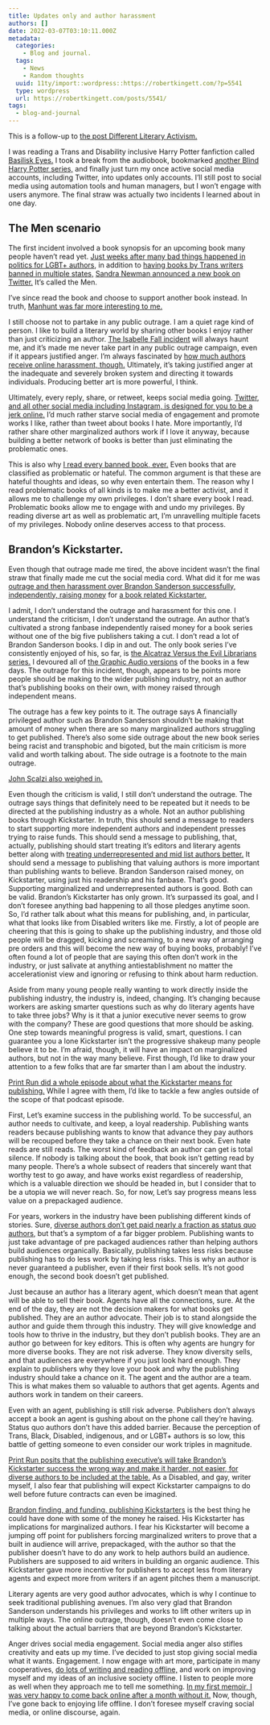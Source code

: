 ```yaml
---
title: Updates only and author harassment
authors: []
date: 2022-03-07T03:10:11.000Z
metadata:
  categories:
    - Blog and journal.
  tags:
    - News
    - Random thoughts
  uuid: 11ty/import::wordpress::https://robertkingett.com/?p=5541
  type: wordpress
  url: https://robertkingett.com/posts/5541/
tags:
  - blog-and-journal
---
```

This is a follow-up to [the post Different Literary Activism.](https://robertkingett.com/2021/10/11/different-literary-activism/)

I was reading a Trans and Disability inclusive Harry Potter fanfiction called [Basilisk Eyes.](https://archiveofourown.org/works/16269131) I took a break from the audiobook, bookmarked [another Blind Harry Potter series,](https://archiveofourown.org/series/1591198) and finally just turn my once active social media accounts, including Twitter, into updates only accounts. I’ll still post to social media using automation tools and human managers, but I won’t engage with users anymore. The final straw was actually two incidents I learned about in one day.

## The Men scenario

The first incident involved a book synopsis for an upcoming book many people haven’t read yet. [Just weeks after many bad things happened in politics for LGBT+ authors,](https://www.myfloridahouse.gov/Sections/Bills/billsdetail.aspx?BillId=76545) in addition to [having books by Trans writers banned in multiple states,](https://www.washingtonpost.com/opinions/2021/10/29/schools-are-banning-my-book-queer-kids-need-queer-stories/) [Sandra Newman announced a new book on Twitter.](https://twitter.com/sannewman/status/1500177352420175874) It’s called the Men.

I’ve since read the book and choose to support another book instead. In truth, [Manhunt was far more interesting to me.](https://us.macmillan.com/books/9781250794642/manhunt)

I still choose not to partake in any public outrage. I am a quiet rage kind of person. I like to build a literary world by sharing other books I enjoy rather than just criticizing an author. [The Isabelle Fall incident](https://robertkingett.com/2020/09/25/on-the-attack-helicopter-story-by-isabel-fall/) will always haunt me, and it’s made me never take part in any public outrage campaign, even if it appears justified anger. I’m always fascinated by [how much authors receive online harassment, though.](https://www.kacencallender.com/post/wip-social-media-and-mental-health) Ultimately, it’s taking justified anger at the inadequate and severely broken system and directing it towards individuals. Producing better art is more powerful, I think.

Ultimately, every reply, share, or retweet, keeps social media going. [Twitter, and all other social media including Instagram, is designed for you to be a jerk online.](https://www.wired.com/story/social-media-harassment-platforms/) I’d much rather starve social media of engagement and promote works I like, rather than tweet about books I hate. More importantly, I’d rather share other marginalized authors work if I love it anyway, because building a better network of books is better than just eliminating the problematic ones.

This is also why [I read every banned book, ever.](https://bannedbooks.library.cmu.edu/directory-of-books/) Even books that are classified as problematic or hateful. The common argument is that these are hateful thoughts and ideas, so why even entertain them. The reason why I read problematic books of all kinds is to make me a better activist, and it allows me to challenge my own privileges. I don’t share every book I read. Problematic books allow me to engage with and undo my privileges. By reading diverse art as well as problematic art, I’m unravelling multiple facets of my privileges. Nobody online deserves access to that process.

## Brandon’s Kickstarter.

Even though that outrage made me tired, the above incident wasn’t the final straw that finally made me cut the social media cord. What did it for me was [outrage and then harassment over Brandon Sanderson successfully, independently, raising money](https://slate.com/culture/2022/03/brandon-sanderson-kickstarter-criticism-why-writers-are-upset-about-his-record-setting-campaign.html) for [a book related Kickstarter.](https://www.kickstarter.com/projects/dragonsteel/surprise-four-secret-novels-by-brandon-sanderson?ref=ap1c6r)

I admit, I don’t understand the outrage and harassment for this one. I understand the criticism, I don’t understand the outrage. An author that’s cultivated a strong fanbase independently raised money for a book series without one of the big five publishers taking a cut. I don’t read a lot of Brandon Sanderson books. I dip in and out. The only book series I’ve consistently enjoyed of his, so far, is [the Alcatraz Versus the Evil Librarians series.](https://www.brandonsanderson.com/alcatraz-vs-the-evil-librarians-series/) I devoured all of [the Graphic Audio versions](https://www.graphicaudio.net/alcatraz-series-set.html) of the books in a few days. The outrage for this incident, though, appears to be points more people should be making to the wider publishing industry, not an author that’s publishing books on their own, with money raised through independent means.

The outrage has a few key points to it. The outrage says A financially privileged author such as Brandon Sanderson shouldn’t be making that amount of money when there are so many marginalized authors struggling to get published. There’s also some side outrage about the new book series being racist and transphobic and bigoted, but the main criticism is more valid and worth talking about. The side outrage is a footnote to the main outrage.

[John Scalzi also weighed in.](https://whatever.scalzi.com/2022/03/01/very-quick-thoughts-on-brandon-sandersons-mega-kickstarter/#comment-909107)

Even though the criticism is valid, I still don’t understand the outrage. The outrage says things that definitely need to be repeated but it needs to be directed at the publishing industry as a whole. Not an author publishing books through Kickstarter. In truth, this should send a message to readers to start supporting more independent authors and independent presses trying to raise funds. This should send a message to publishing, that, actually, publishing should start treating it’s editors and literary agents better along with [treating underrepresented and mid list authors better.](https://docs.google.com/spreadsheets/d/1Xsx6rKJtafa8f_prlYYD3zRxaXYVDaPXbasvt_iA2vA/htmlview?pru=AAABcrmKYhg*ATaByrm8IcfLO57THcAKFA#gid=1798364047) It should send a message to publishing that valuing authors is more important than publishing wants to believe. Brandon Sanderson raised money, on Kickstarter, using just his readership and his fanbase. That’s good. Supporting marginalized and underrepresented authors is good. Both can be valid. Brandon’s Kickstarter has only grown. It’s surpassed its goal, and I don’t foresee anything bad happening to all those pledges anytime soon. So, I’d rather talk about what this means for publishing, and, in particular, what that looks like from Disabled writers like me. Firstly, a lot of people are cheering that this is going to shake up the publishing industry, and those old people will be dragged, kicking and screaming, to a new way of arranging pre orders and this will become the new way of buying books, probably! I’ve often found a lot of people that are saying this often don’t work in the industry, or just salivate at anything antiestablishment no matter the accelerationist view and ignoring or refusing to think about harm reduction.

Aside from many young people really wanting to work directly inside the publishing industry, the industry is, indeed, changing. It’s changing because workers are asking smarter questions such as why do literary agents have to take three jobs? Why is it that a junior executive never seems to grow with the company? These are good questions that more should be asking. One step towards meaningful progress is valid, smart, questions. I can guarantee you a lone Kickstarter isn’t the progressive shakeup many people believe it to be. I’m afraid, though, it will have an impact on marginalized authors, but not in the way many believe. First though, I’d like to draw your attention to a few folks that are far smarter than I am about the industry.

[Print Run did a whole episode about what the Kickstarter means for publishing.](https://soundcloud.com/printrunpodcast/episode-148all-the-wrong-lessons) While I agree with them, I’d like to tackle a few angles outside of the scope of that podcast episode.

First, Let’s examine success in the publishing world. To be successful, an author needs to cultivate, and keep, a loyal readership. Publishing wants readers because publishing wants to know that advance they pay authors will be recouped before they take a chance on their next book. Even hate reads are still reads. The worst kind of feedback an author can get is total silence. If nobody is talking about the book, that book isn’t getting read by many people. There’s a whole subsect of readers that sincerely want that worthy test to go away, and have works exist regardless of readership, which is a valuable direction we should be headed in, but I consider that to be a utopia we will never reach. So, for now, Let’s say progress means less value on a prepackaged audience.

For years, workers in the industry have been publishing different kinds of stories. Sure, [diverse authors don’t get paid nearly a fraction as status quo authors,](https://docs.google.com/spreadsheets/d/1Xsx6rKJtafa8f_prlYYD3zRxaXYVDaPXbasvt_iA2vA/htmlview?pru=AAABcrmKYhg*ATaByrm8IcfLO57THcAKFA#gid=1798364047) but that’s a symptom of a far bigger problem. Publishing wants to just take advantage of pre packaged audiences rather than helping authors build audiences organically. Basically, publishing takes less risks because publishing has to do less work by taking less risks. This is why an author is never guaranteed a publisher, even if their first book sells. It’s not good enough, the second book doesn’t get published.

Just because an author has a literary agent, which doesn’t mean that agent will be able to sell their book. Agents have all the connections, sure. At the end of the day, they are not the decision makers for what books get published. They are an author advocate. Their job is to stand alongside the author and guide them through this industry. They will give knowledge and tools how to thrive in the industry, but they don’t publish books. They are an author go between for key editors. This is often why agents are hungry for more diverse books. They are not risk adverse. They know diversity sells, and that audiences are everywhere if you just look hard enough. They explain to publishers why they love your book and why the publishing industry should take a chance on it. The agent and the author are a team. This is what makes them so valuable to authors that get agents. Agents and authors work in tandem on their careers.

Even with an agent, publishing is still risk adverse. Publishers don’t always accept a book an agent is gushing about on the phone call they’re having. Status quo authors don’t have this added barrier. Because the perception of Trans, Black, Disabled, indigenous, and or LGBT+ authors is so low, this battle of getting someone to even consider our work triples in magnitude.

[Print Run posits that the publishing executive’s will take Brandon’s Kickstarter success the wrong way and make it harder, not easier, for diverse authors to be included at the table.](https://soundcloud.com/printrunpodcast/episode-148all-the-wrong-lessons) As a Disabled, and gay, writer myself, I also fear that publishing will expect Kickstarter campaigns to do well before future contracts can even be imagined.

[Brandon finding, and funding, publishing Kickstarters](https://www.youtube.com/watch?v=TVdZ018gsRw) is the best thing he could have done with some of the money he raised. His Kickstarter has implications for marginalized authors. I fear his Kickstarter will become a jumping off point for publishers forcing marginalized writers to prove that a built in audience will arrive, prepackaged, with the author so that the publisher doesn’t have to do any work to help authors build an audience. Publishers are supposed to aid writers in building an organic audience. This Kickstarter gave more incentive for publishers to accept less from literary agents and expect more from writers if an agent pitches them a manuscript.

Literary agents are very good author advocates, which is why I continue to seek traditional publishing avenues. I’m also very glad that Brandon Sanderson understands his privileges and works to lift other writers up in multiple ways. The online outrage, though, doesn’t even come close to talking about the actual barriers that are beyond Brandon’s Kickstarter.

Anger drives social media engagement. Social media anger also stifles creativity and eats up my time. I’ve decided to just stop giving social media what it wants. Engagement. I now engage with art more, participate in many cooperatives, [do lots of writing and reading offline,](https://robertkingett.com/progress/) and work on improving myself and my ideas of an inclusive society offline. I listen to people more as well when they approach me to tell me something. [In my first memoir, I was very happy to come back online after a month without it.](https://robertkingett.com/2017/04/07/off-the-grid-living-blind-without-the-internet/) Now, though, I’ve gone back to enjoying life offline. I don’t foresee myself craving social media, or online discourse, again.